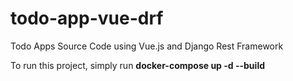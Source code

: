 # todo-app-vue-drf
Todo Apps Source Code using Vue.js and Django Rest Framework


To run this project, simply run <b>docker-compose up -d --build</b>
